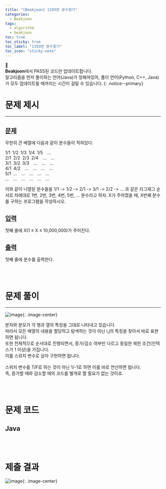 ```yaml
---
title: "[Beakjoon] 1193번 분수찾기"
categories:
  - Beakjoon
tags:
  - algorithm
  - beakjoon
toc: true
toc_sticky: true
toc_label: "1193번 분수찾기"
toc_icon: "sticky-note"
---
```


📣<br>
**Beakjoon**에서 PASS된 코드만 업데이트합니다.<br>
알고리즘을 먼저 풀이하는 언어(Java)가 정해져있어, 
풀이 언어(Python, C++, Java)가 모두 업데이트될 때까지는 시간이 걸릴 수 있습니다.
{: .notice--primary}

# 문제 제시

---

<br>
<b><u><span style="font-size:20px">문제</span></u></b>

무한히 큰 배열에 다음과 같이 분수들이 적혀있다.<br>

1/1&ensp;1/2&ensp;1/3&ensp;1/4&ensp;1/5&ensp;&ensp;…<br>
2/1&ensp;2/2&ensp;2/3&ensp;2/4&ensp;&ensp;…&ensp;&ensp;…<br>
3/1&ensp;3/2&ensp;3/3&ensp;&ensp;…&ensp;&ensp;…&ensp;&ensp;…<br>
4/1&ensp;4/2&ensp;&ensp;…&ensp;&ensp;…&ensp;&ensp;…&ensp;&ensp;…<br>
5/1&ensp;…&ensp;&ensp;…&ensp;&ensp;…&ensp;&ensp;…&ensp;&ensp;…<br>
…&ensp;&ensp;…&ensp;&ensp;…&ensp;&ensp;…&ensp;&ensp;…&ensp;&ensp;…<br>

이와 같이 나열된 분수들을 1/1 -> 1/2 -> 2/1 -> 3/1 -> 2/2 -> … 과 같은 지그재그 순서로 차례대로 1번, 2번, 3번, 4번, 5번, … 분수라고 하자.
X가 주어졌을 때, X번째 분수를 구하는 프로그램을 작성하시오.<br>

<br>
<b><u><span style="font-size:20px">입력</span></u></b>

첫째 줄에 X(1 ≤ X ≤ 10,000,000)가 주어진다.

<br>
<b><u><span style="font-size:20px">출력</span></u></b>

첫째 줄에 분수를 출력한다.

<br>
<br>

# 문제 풀이

---

![image](https://user-images.githubusercontent.com/45550607/108091636-4003fe00-70bf-11eb-9d62-353c1254b41d.png){: .image-center}

분자와 분모가 각 행과 열의 특징을 그대로 나타내고 있습니다.<br>
따라서 모든 배열의 내용을 할당하고 탐색하는 것이 아닌 i,j의 특징을 찾아서 바로 표현하면 됩니다.<br>
또한 전체적으로 순서대로 진행되면서, 증가/감소 여부만 다르고 동일한 제한 조건(인덱스가 1 이상)을 가집니다.<br>
이를 스위치 변수로 삼아 구현하면 됩니다.<br>
<br>
스위치 변수를 T/F로 하는 것이 아닌 1/-1로 하면 이를 바로 연산하면 됩니다.<br>
즉, 증가할 때와 감소할 때의 코드를 별개로 짤 필요가 없는 것이죠.<br>

<br>
<br>

# 문제 코드

## Java

<script src="https://gist.github.com/eona1301/b6242396be3fadf0470479bb05d943c2.js"></script>

<br>
<br>

# 제출 결과

![image](https://user-images.githubusercontent.com/45550607/108090746-4fcf1280-70be-11eb-8745-f30fbafc9c12.png){: .image-center}

